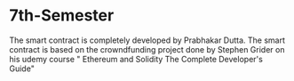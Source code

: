 # 7th-Semester
The smart contract is completely developed by Prabhakar Dutta. The smart contract is based on the crowndfunding project done by Stephen Grider on his udemy course " Ethereum and Solidity The Complete Developer's Guide"
